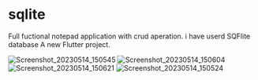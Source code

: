 # sqlite
Full fuctional notepad application with crud aperation.
i have userd SQFlite database 
A new Flutter project.

![Screenshot_20230514_150545](https://github.com/Nasir4488/Noteapp/assets/114855117/77027fa6-0683-4585-8b32-2e3231a08d1d)
![Screenshot_20230514_150604](https://github.com/Nasir4488/Noteapp/assets/114855117/63239eef-6f79-4a23-bb21-5d09c24a3667)
![Screenshot_20230514_150621](https://github.com/Nasir4488/Noteapp/assets/114855117/00a86680-0caa-47b6-b43a-83836d895b0a)
![Screenshot_20230514_150524](https://github.com/Nasir4488/Noteapp/assets/114855117/6ad9fa93-9eee-4c87-93f9-20a89a2b83df)

